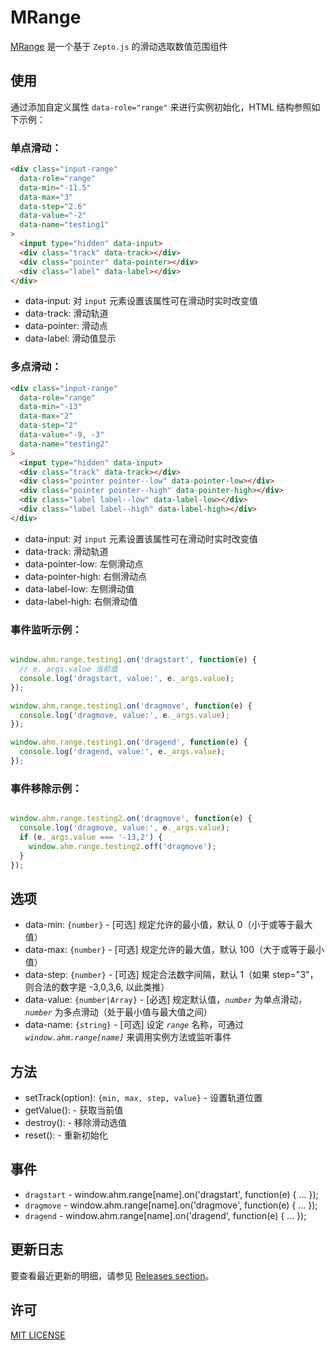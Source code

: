 # MRange
[MRange](https://github.com/xyyjk/MRange) 是一个基于 `Zepto.js` 的滑动选取数值范围组件

## 使用

通过添加自定义属性 `data-role="range"` 来进行实例初始化，HTML 结构参照如下示例：

### 单点滑动：

``` html
<div class="input-range"
  data-role="range"
  data-min="-11.5"
  data-max="3"
  data-step="2.6"
  data-value="-2"
  data-name="testing1"
>
  <input type="hidden" data-input>
  <div class="track" data-track></div>
  <div class="pointer" data-pointer></div>
  <div class="label" data-label></div>
</div>
```

- data-input: 对 `input` 元素设置该属性可在滑动时实时改变值
- data-track: 滑动轨道
- data-pointer: 滑动点
- data-label: 滑动值显示

### 多点滑动：

``` html
<div class="input-range"
  data-role="range"
  data-min="-13"
  data-max="2"
  data-step="2"
  data-value="-9, -3"
  data-name="testing2"
>
  <input type="hidden" data-input>
  <div class="track" data-track></div>
  <div class="pointer pointer--low" data-pointer-low></div>
  <div class="pointer pointer--high" data-pointer-high></div>
  <div class="label label--low" data-label-low></div>
  <div class="label label--high" data-label-high></div>
</div>
```

- data-input: 对 `input` 元素设置该属性可在滑动时实时改变值
- data-track: 滑动轨道
- data-pointer-low: 左侧滑动点
- data-pointer-high: 右侧滑动点
- data-label-low: 左侧滑动值
- data-label-high: 右侧滑动值

### 事件监听示例：

``` javascript

window.ahm.range.testing1.on('dragstart', function(e) {
  // e._args.value 当前值
  console.log('dragstart, value:', e._args.value);
});

window.ahm.range.testing1.on('dragmove', function(e) {
  console.log('dragmove, value:', e._args.value);
});

window.ahm.range.testing1.on('dragend', function(e) {
  console.log('dragend, value:', e._args.value);
});
```

### 事件移除示例：

``` javascript

window.ahm.range.testing2.on('dragmove', function(e) {
  console.log('dragmove, value:', e._args.value);
  if (e._args.value === '-13,2') {
    window.ahm.range.testing2.off('dragmove');
  }
});
```

## 选项

- data-min: `{number}` - [可选] 规定允许的最小值，默认 0（小于或等于最大值）
- data-max: `{number}` - [可选] 规定允许的最大值，默认 100（大于或等于最小值）
- data-step: `{number}` - [可选] 规定合法数字间隔，默认 1（如果 step="3"，则合法的数字是 -3,0,3,6, 以此类推）
- data-value: `{number|Array}` - [必选] 规定默认值，*`number`* 为单点滑动，*`number`* 为多点滑动（处于最小值与最大值之间）
- data-name: `{string}` - [可选] 设定 *`range`* 名称，可通过 *`window.ahm.range[name]`* 来调用实例方法或监听事件

## 方法

- setTrack(option): `{min, max, step, value}` - 设置轨道位置
- getValue(): - 获取当前值
- destroy(): - 移除滑动选值
- reset(): - 重新初始化

## 事件

- `dragstart` - window.ahm.range[name].on('dragstart', function(e) { ... });
- `dragmove` - window.ahm.range[name].on('dragmove', function(e) { ... });
- `dragend` - window.ahm.range[name].on('dragend', function(e) { ... });

## 更新日志
要查看最近更新的明细，请参见 [Releases section](https://github.com/xyyjk/MRange/releases)。

## 许可

[MIT LICENSE](http://opensource.org/licenses/MIT)